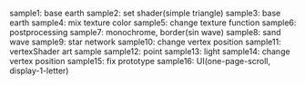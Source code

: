 sample1: base earth
sample2: set shader(simple triangle)
sample3: base earth
sample4: mix texture color
sample5: change texture function
sample6: postprocessing
sample7: monochrome, border(sin wave)
sample8: sand wave
sample9: star network
sample10: change vertex position 
sample11: vertexShader art sample
sample12: point
sample13: light
sample14: change vertex position
sample15: fix prototype
sample16: UI(one-page-scroll, display-1-letter)

